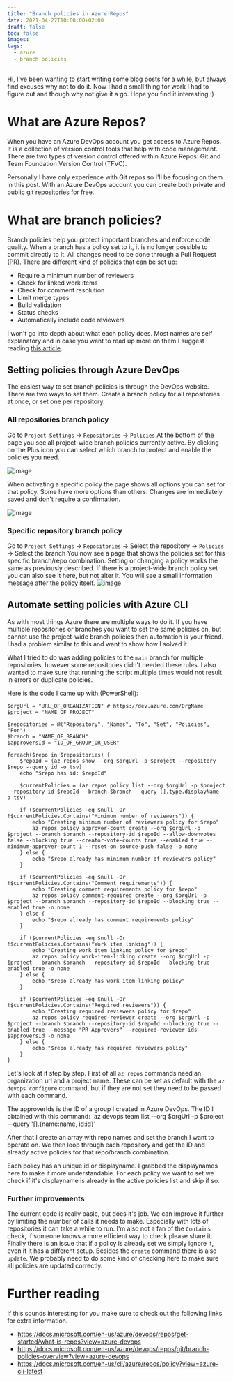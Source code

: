 ```yaml
---
title: "Branch policies in Azure Repos"
date: 2021-04-27T10:00:00+02:00
draft: false
toc: false
images:
tags:
  - azure
  - branch policies
---
```


Hi, I've been wanting to start writing some blog posts for a while, but always find excuses why not to do it. Now I had a small thing for work I had to figure out and though why not give it a go. Hope you find it interesting :)

# What are Azure Repos?

When you have an Azure DevOps account you get access to Azure Repos. It is a collection of version control tools that help with code management. There are two types of version control offered within Azure Repos: Git and Team Foundation Version Control (TFVC).

Personally I have only experience with Git repos so I'll be focusing on them in this post. With an Azure DevOps account you can create both private and public git repositories for free.

# What are branch policies?

Branch policies help you protect important branches and enforce code quality. When a branch has a policy set to it, it is no longer possible to commit directly to it. All changes need to be done through a Pull Request (PR).
There are different kind of policies that can be set up:
- Require a minimum number of reviewers
- Check for linked work items
- Check for comment resolution
- Limit merge types
- Build validation
- Status checks
- Automatically include code reviewers

I won't go into depth about what each policy does. Most names are self explanatory and in case you want to read up more on them I suggest reading [this article](https://docs.microsoft.com/en-us/azure/devops/repos/git/branch-policies?view=azure-devops).

## Setting policies through Azure DevOps

The easiest way to set branch policies is through the DevOps website. There are two ways to set them. Create a branch policy for all repositories at once, or set one per repository.

### All repositories branch policy
Go to `Project Settings` -> `Repositories` -> `Policies`
At the bottom of the page you see all project-wide branch policies currently active. By clicking on the Plus icon you can select which branch to protect and enable the policies you need.

![image](https://dev-to-uploads.s3.amazonaws.com/uploads/articles/be9cmszcwco3xztz4ze4.png)

When activating a specific policy the page shows all options you can set for that policy. Some have more options than others. Changes are immediately saved and don't require a confirmation.

![image](https://dev-to-uploads.s3.amazonaws.com/uploads/articles/96frjknnmugxd3psn315.png)

### Specific repository branch policy
Go to `Project Settings` -> `Repositories` -> Select the repository -> `Policies` -> Select the branch
You now see a page that shows the policies set for this specific branch/repo combination. Setting or changing a policy works the same as previously described. If there is a project-wide branch policy set you can also see it here, but not alter it. You will see a small information message after the policy itself.
![image](https://dev-to-uploads.s3.amazonaws.com/uploads/articles/w6hkco5zv5j366e0jak9.png)
 
## Automate setting policies with Azure CLI
As with most things Azure there are multiple ways to do it. If you have multiple repositories or branches you want to set the same policies on, but cannot use the project-wide branch policies then automation is your friend.
I had a problem similar to this and want to show how I solved it.

What I tried to do was adding policies to the `main` branch for multiple repositories, however some repositories didn't needed these rules. I also wanted to make sure that running the script multiple times would not result in errors or duplicate policies.

Here is the code I came up with (PowerShell):
```
$orgUrl = "URL_OF_ORGANIZATION" # https://dev.azure.com/OrgName
$project = "NAME_OF_PROJECT"

$repositories = @("Repository", "Names", "To", "Set", "Policies", "For")
$branch = "NAME_OF_BRANCH"
$approversId = "ID_OF_GROUP_OR_USER"

foreach($repo in $repositories) {
    $repoId = (az repos show --org $orgUrl -p $project --repository $repo --query id -o tsv)
    echo "$repo has id: $repoId"

    $currentPolicies = (az repos policy list --org $orgUrl -p $project --repository-id $repoId --branch $branch --query [].type.displayName -o tsv)

    if ($currentPolicies -eq $null -Or !$currentPolicies.Contains("Minimum number of reviewers")) {
        echo "Creating minimum number of reviewers policy for $repo"
        az repos policy approver-count create --org $orgUrl -p $project --branch $branch --repository-id $repoId --allow-downvotes false --blocking true --creator-vote-counts true --enabled true --minimum-approver-count 1 --reset-on-source-push false -o none
    } else {
        echo "$repo already has minimum number of reviewers policy"
    }

    if ($currentPolicies -eq $null -Or !$currentPolicies.Contains("Comment requirements")) {
        echo "Creating comment requirements policy for $repo"
        az repos policy comment-required create --org $orgUrl -p $project --branch $branch --repository-id $repoId --blocking true --enabled true -o none
    } else {
        echo "$repo already has comment requirements policy"
    }

    if ($currentPolicies -eq $null -Or !$currentPolicies.Contains("Work item linking")) {
        echo "Creating work item linking policy for $repo"
        az repos policy work-item-linking create --org $orgUrl -p $project --branch $branch --repository-id $repoId --blocking true --enabled true -o none
    } else {
        echo "$repo already has work item linking policy"
    }

    if ($currentPolicies -eq $null -Or !$currentPolicies.Contains("Required reviewers")) {
        echo "Creating required reviewers policy for $repo"
        az repos policy required-reviewer create --org $orgUrl -p $project --branch $branch --repository-id $repoId --blocking true --enabled true --message "PR Approvers" --required-reviewer-ids $approversId -o none
    } else {
        echo "$repo already has required reviewers policy"
    }
}
```
Let's look at it step by step. First of all `az repos` commands need an organization url and a project name. These can be set as default with the `az devops configure` command, but if they are not set they need to be passed with each command.

The approverIds is the ID of a group I created in Azure DevOps. The ID I obtained with this command: `az devops team list --org $orgUrl -p $project --query '[].{name:name, id:id}'

After that I create an array with repo names and set the branch I want to operate on. We then loop through each repository and get the ID and already active policies for that repo/branch combination.

Each policy has an unique id or displayname. I grabbed the displaynames here to make it more understandable. For each policy we want to set we check if it's displayname is already in the active policies list and skip if so.

### Further improvements
The current code is really basic, but does it's job. We can improve it further by limiting the number of calls it needs to make. Especially with lots of repositories it can take a while to run.
I'm also not a fan of the `Contains` check, if someone knows a more efficient way to check please share it.
Finally there is an issue that if a policy is already set we simply ignore it, even if it has a different setup. Besides the `create` command there is also `update`. We probably need to do some kind of checking here to make sure all policies are updated correctly.

# Further reading
If this sounds interesting for you make sure to check out the following links for extra information.
- https://docs.microsoft.com/en-us/azure/devops/repos/get-started/what-is-repos?view=azure-devops
- https://docs.microsoft.com/en-us/azure/devops/repos/git/branch-policies-overview?view=azure-devops
- https://docs.microsoft.com/en-us/cli/azure/repos/policy?view=azure-cli-latest
